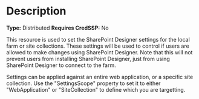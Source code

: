 # Description

**Type:** Distributed
**Requires CredSSP:** No

This resource is used to set the SharePoint Designer settings for the local
farm or site collections. These settings will be used to control if users are
allowed to make changes using SharePoint Designer. Note that this will not
prevent users from installing SharePoint Designer, just from using SharePoint
Designer to connect to the farm.

Settings can be applied against an entire web application, or a specific site
collection. Use the "SettingsScope" property to set it to either
"WebApplication" or "SiteCollection" to define which you are targetting.
